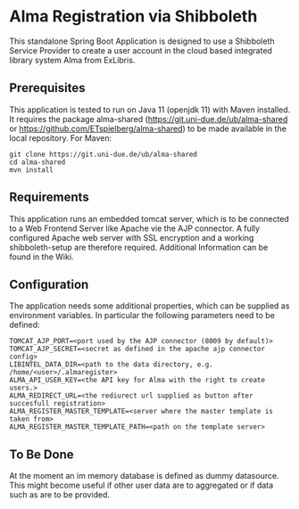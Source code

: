 # Alma Registration via Shibboleth

This standalone Spring Boot Application is designed to use a Shibboleth Service Provider to create a user account in the cloud based integrated library system Alma from ExLibris.

## Prerequisites

This application is tested to run on Java 11 (openjdk 11) with Maven installed. It requires the package alma-shared (https://git.uni-due.de/ub/alma-shared or https://github.com/ETspielberg/alma-shared) to be made available in the local repository. For Maven:

```
git clone https://git.uni-due.de/ub/alma-shared
cd alma-shared
mvn install 
```

## Requirements

This application runs an embedded tomcat server, which is to be connected to a Web Frontend Server like Apache vie the AJP connector. A fully configured Apache web server with SSL encryption and a working shibboleth-setup are therefore required. Additional Information can be found in the Wiki.

## Configuration

The application needs some additional properties, which can be supplied as environment variables. In particular the following parameters need to be defined:

```
TOMCAT_AJP_PORT=<port used by the AJP connector (8009 by default)>
TOMCAT_AJP_SECRET=<secret as defined in the apache ajp connector config>
LIBINTEL_DATA_DIR=<path to the data directory, e.g. /home/<user>/.almaregister>
ALMA_API_USER_KEY=<the API key for Alma with the right to create users.>
ALMA_REDIRECT_URL=<the rediurect url supplied as button after succesfull registration>
ALMA_REGISTER_MASTER_TEMPLATE=<server where the master template is taken from>
ALMA_REGISTER_MASTER_TEMPLATE_PATH=<path on the template server>
``` 

## To Be Done

At the moment an im memory database is defined as dummy datasource. This might become useful if other user data are to aggregated or if data such as are to be provided.  